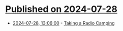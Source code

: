 # [Published on 2024-07-28](index.md)

* [2024-07-28, 13:06:00](https://soylentnews.org/article.pl?sid=24/07/27/1327217&from=rss) - [Taking a Radio Camping](https://soylentnews.org/article.pl?sid=24/07/27/1327217&from=rss)

